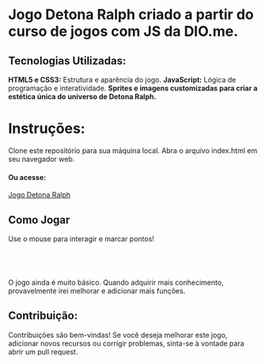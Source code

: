 <h1>Jogo Detona Ralph criado a partir do curso de jogos com JS da DIO.me.</h1>

<h2>Tecnologias Utilizadas:</h2>
<b>HTML5 e CSS3:</b> Estrutura e aparência do jogo.
<b>JavaScript:</b> Lógica de programação e interatividade.
<b>Sprites e imagens customizadas para criar a estética única do universo de Detona Ralph.</b>

<h1>Instruções:</h1>
Clone este repositório para sua máquina local.
Abra o arquivo index.html em seu navegador web.

<h4>Ou acesse:</h4>
<a href="https://llercio.github.io/Mini-jogo-Detona-Ralph/" target="_blank">Jogo Detona Ralph</a>

<h2>Como Jogar</h2>
Use o mouse para interagir e marcar pontos!

<br><br>
<h3></h3>O jogo ainda é muito básico. Quando adquirir mais conhecimento, provavelmente irei melhorar e adicionar mais funções.</h3>

<br>

<h2>Contribuição:</h2>
Contribuições são bem-vindas! Se você deseja melhorar este jogo, adicionar novos recursos ou corrigir problemas, sinta-se à vontade para abrir um pull request.
